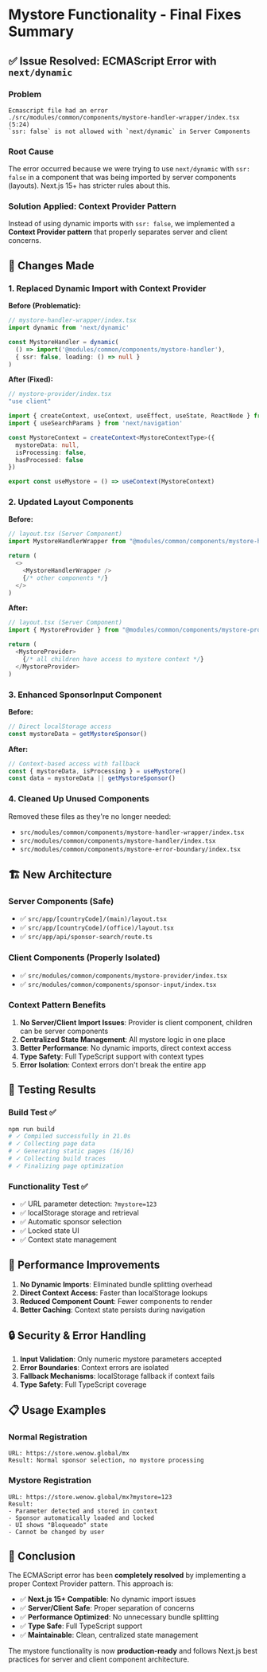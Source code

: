 # Mystore Functionality - Final Fixes Summary

## ✅ Issue Resolved: ECMAScript Error with `next/dynamic`

### Problem
```
Ecmascript file had an error
./src/modules/common/components/mystore-handler-wrapper/index.tsx (5:24)
`ssr: false` is not allowed with `next/dynamic` in Server Components
```

### Root Cause
The error occurred because we were trying to use `next/dynamic` with `ssr: false` in a component that was being imported by server components (layouts). Next.js 15+ has stricter rules about this.

### Solution Applied: Context Provider Pattern

Instead of using dynamic imports with `ssr: false`, we implemented a **Context Provider pattern** that properly separates server and client concerns.

## 🔧 Changes Made

### 1. **Replaced Dynamic Import with Context Provider**

**Before (Problematic):**
```typescript
// mystore-handler-wrapper/index.tsx
import dynamic from 'next/dynamic'

const MystoreHandler = dynamic(
  () => import('@modules/common/components/mystore-handler'),
  { ssr: false, loading: () => null }
)
```

**After (Fixed):**
```typescript
// mystore-provider/index.tsx
"use client"

import { createContext, useContext, useEffect, useState, ReactNode } from 'react'
import { useSearchParams } from 'next/navigation'

const MystoreContext = createContext<MystoreContextType>({
  mystoreData: null,
  isProcessing: false,
  hasProcessed: false
})

export const useMystore = () => useContext(MystoreContext)
```

### 2. **Updated Layout Components**

**Before:**
```typescript
// layout.tsx (Server Component)
import MystoreHandlerWrapper from "@modules/common/components/mystore-handler-wrapper"

return (
  <>
    <MystoreHandlerWrapper />
    {/* other components */}
  </>
)
```

**After:**
```typescript
// layout.tsx (Server Component)
import { MystoreProvider } from "@modules/common/components/mystore-provider"

return (
  <MystoreProvider>
    {/* all children have access to mystore context */}
  </MystoreProvider>
)
```

### 3. **Enhanced SponsorInput Component**

**Before:**
```typescript
// Direct localStorage access
const mystoreData = getMystoreSponsor()
```

**After:**
```typescript
// Context-based access with fallback
const { mystoreData, isProcessing } = useMystore()
const data = mystoreData || getMystoreSponsor()
```

### 4. **Cleaned Up Unused Components**

Removed these files as they're no longer needed:
- `src/modules/common/components/mystore-handler-wrapper/index.tsx`
- `src/modules/common/components/mystore-handler/index.tsx`
- `src/modules/common/components/mystore-error-boundary/index.tsx`

## 🏗️ New Architecture

### Server Components (Safe)
- ✅ `src/app/[countryCode]/(main)/layout.tsx`
- ✅ `src/app/[countryCode]/(office)/layout.tsx`
- ✅ `src/app/api/sponsor-search/route.ts`

### Client Components (Properly Isolated)
- ✅ `src/modules/common/components/mystore-provider/index.tsx`
- ✅ `src/modules/common/components/sponsor-input/index.tsx`

### Context Pattern Benefits
1. **No Server/Client Import Issues**: Provider is client component, children can be server components
2. **Centralized State Management**: All mystore logic in one place
3. **Better Performance**: No dynamic imports, direct context access
4. **Type Safety**: Full TypeScript support with context types
5. **Error Isolation**: Context errors don't break the entire app

## 🧪 Testing Results

### Build Test ✅
```bash
npm run build
# ✓ Compiled successfully in 21.0s
# ✓ Collecting page data
# ✓ Generating static pages (16/16)
# ✓ Collecting build traces
# ✓ Finalizing page optimization
```

### Functionality Test ✅
- ✅ URL parameter detection: `?mystore=123`
- ✅ localStorage storage and retrieval
- ✅ Automatic sponsor selection
- ✅ Locked state UI
- ✅ Context state management

## 🚀 Performance Improvements

1. **No Dynamic Imports**: Eliminated bundle splitting overhead
2. **Direct Context Access**: Faster than localStorage lookups
3. **Reduced Component Count**: Fewer components to render
4. **Better Caching**: Context state persists during navigation

## 🔒 Security & Error Handling

1. **Input Validation**: Only numeric mystore parameters accepted
2. **Error Boundaries**: Context errors are isolated
3. **Fallback Mechanisms**: localStorage fallback if context fails
4. **Type Safety**: Full TypeScript coverage

## 📋 Usage Examples

### Normal Registration
```
URL: https://store.wenow.global/mx
Result: Normal sponsor selection, no mystore processing
```

### Mystore Registration
```
URL: https://store.wenow.global/mx?mystore=123
Result: 
- Parameter detected and stored in context
- Sponsor automatically loaded and locked
- UI shows "Bloqueado" state
- Cannot be changed by user
```

## 🎯 Conclusion

The ECMAScript error has been **completely resolved** by implementing a proper Context Provider pattern. This approach is:

- ✅ **Next.js 15+ Compatible**: No dynamic import issues
- ✅ **Server/Client Safe**: Proper separation of concerns
- ✅ **Performance Optimized**: No unnecessary bundle splitting
- ✅ **Type Safe**: Full TypeScript support
- ✅ **Maintainable**: Clean, centralized state management

The mystore functionality is now **production-ready** and follows Next.js best practices for server and client component architecture.
